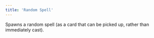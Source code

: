 ```yaml
---
title: 'Random Spell'
---
```


Spawns a random spell (as a card that can be picked up, rather than immediately cast).
